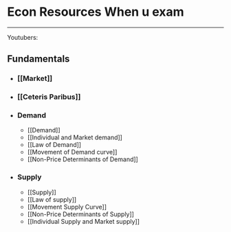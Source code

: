 # Econ Resources When u exam
---
Youtubers: 

## Fundamentals
- ### [[Market]]
- ### [[Ceteris Paribus]]
- ### Demand
	- [[Demand]]
	- [[Individual and Market demand]]
	- [[Law of Demand]]
	- [[Movement of Demand curve]]
	- [[Non-Price Determinants of Demand]]

- ### Supply
	- [[Supply]]
	- [[Law of supply]]
	- [[Movement Supply Curve]]
	- [[Non-Price Determinants of Supply]]
	- [[Individual Supply and Market supply]]



